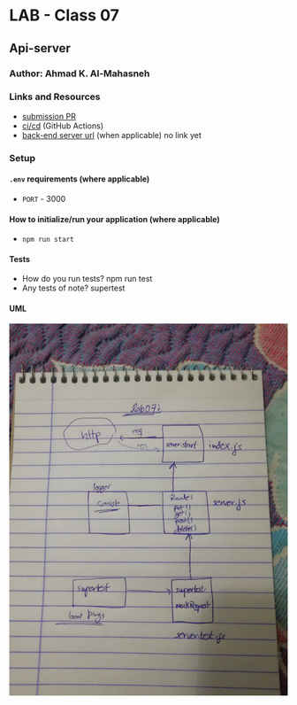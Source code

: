 # LAB - Class 07

## Api-server

### Author: Ahmad K. Al-Mahasneh

### Links and Resources

- [submission PR](https://github.com/401-advanced-javascript-AhmadK/lab-07-api-server/pull/1)
- [ci/cd](https://github.com/401-advanced-javascript-AhmadK/lab-07-api-server/runs/411517011?check_suite_focus=true) (GitHub Actions)
- [back-end server url](http://xyz.com) (when applicable) no link yet

### Setup

#### `.env` requirements (where applicable)
- `PORT` - 3000

#### How to initialize/run your application (where applicable)

- `npm run start`

#### Tests

- How do you run tests?
  npm run test
- Any tests of note?
  supertest

#### UML

![api-server](assets/api-server.jpg)